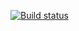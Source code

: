 [![Build status](https://ci.appveyor.com/api/projects/status/wlaqcrme0ih54mdy?svg=true)](https://ci.appveyor.com/project/ApelsinkaLU/pure-functions)
